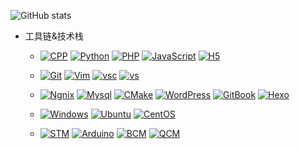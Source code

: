 
![GitHub stats](https://github-readme-stats.vercel.app/api?username=lunzhiPenxil)

- 工具链&技术栈
  - [![CPP](https://img.shields.io/badge/-C++-00599C?style=flat-square&logo=C%2B%2B&logoColor=white)](http://www.cplusplus.com/)  [![Python](https://img.shields.io/badge/-Python-3776AB?style=flat-square&logo=Python&logoColor=white)](https://www.python.org/)  [![PHP](https://img.shields.io/badge/-PHP-777BB4?style=flat-square&logo=PHP&logoColor=white)](https://www.php.net/)  [![JavaScript](https://img.shields.io/badge/-JavaScript-F7DF1E?style=flat-square&logo=JavaScript&logoColor=white)](https://www.javascript.com/)  [![H5](https://img.shields.io/badge/-HTML5-E34F26?style=flat-square&logo=HTML5&logoColor=white)](http://www.w3.org/TR/html5/)

  - [![Git](https://img.shields.io/badge/-Git-f05032?style=flat-square&logo=git&logoColor=white)](https://git-scm.com/)  [![Vim](https://img.shields.io/badge/-Vim-019733?style=flat-square&logo=Vim&logoColor=white)](https://www.vim.org/)  [![vsc](https://img.shields.io/badge/-Visual%20Studio%20Code-007ACC?style=flat-square&logo=Visual%20Studio%20Code&logoColor=white)](https://code.visualstudio.com/)  [![vs](https://img.shields.io/badge/-Visual%20Studio-5C2D91?style=flat-square&logo=Visual%20Studio&logoColor=white)](https://visualstudio.microsoft.com/)

  - [![Ngnix](https://img.shields.io/badge/-Nginx-009639?style=flat-square&logo=NGINX&logoColor=white)](https://nginx.org/)  [![Mysql](https://img.shields.io/badge/-MySQL-4479A1?style=flat-square&logo=MySQL&logoColor=white)](https://www.mysql.com/)  [![CMake](https://img.shields.io/badge/-CMake-064F8C?style=flat-square&logo=CMake&logoColor=white)](https://cmake.org/)  [![WordPress](https://img.shields.io/badge/-WordPress-21759B?style=flat-square&logo=WordPress&logoColor=white)](https://wordpress.org/)  [![GitBook](https://img.shields.io/badge/-GitBook-3884FF?style=flat-square&logo=GitBook&logoColor=white)](https://www.gitbook.com/)  [![Hexo](https://img.shields.io/badge/-Hexo-0E83CD?style=flat-square&logo=Hexo&logoColor=white)](https://hexo.io/)

  - [![Windows](https://img.shields.io/badge/Windows10-0078d7?style=flat-square&logo=windows&logoColor=fff)](https://blogs.windows.com/)  [![Ubuntu](https://img.shields.io/badge/-Ubuntu-E95420?style=flat-square&logo=Ubuntu&logoColor=white)](https://ubuntu.com/)  [![CentOS](https://img.shields.io/badge/-CentOS-262577?style=flat-square&logo=CentOS&logoColor=white)](https://www.centos.org/)

  - [![STM](https://img.shields.io/badge/STM32-03234B?style=flat-square&logo=STMicroelectronics&logoColor=fff)](https://www.st.com/)  [![Arduino](https://img.shields.io/badge/Arduino-00979D?style=flat-square&logo=Arduino&logoColor=fff)](https://www.arduino.cc/)  [![BCM](https://img.shields.io/badge/BCM-CC092F?style=flat-square&logo=Broadcom&logoColor=fff)](https://www.broadcom.com/)  [![QCM](https://img.shields.io/badge/Qualcomm-3253DC?style=flat-square&logo=Qualcomm&logoColor=fff)](https://www.qualcomm.com/)

